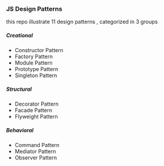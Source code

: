 ### JS Design Patterns

this repo illustrate 11 design patterns , categorized in 3 groups

##### Creational
* Constructor Pattern
* Factory Pattern
* Module Pattern
* Prototype Pattern
* Singleton Pattern

##### Structural
* Decorator Pattern
* Facade Pattern
* Flyweight Pattern

##### Behavioral
* Command Pattern
* Mediator Pattern
* Observer Pattern
